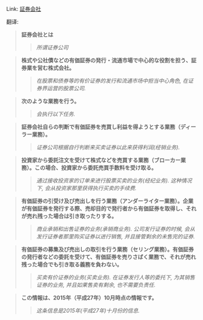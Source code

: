 Link: [証券会社](https://www.shiruporuto.jp/public/data/vocabulary/yogo/s/shoken_gaisha.html)

翻译:
> **証券会社とは**
>> *所谓证券公司*

> **株式や公社債などの有価証券の発行・流通市場で中心的な役割を担う、証券業を営む株式会社。**
>> *在股票和债券等的有价证券的发行和流通市场中担当中心角色, 在证券界运营的股票公司.*

> **次のような業務を行う。**
>> *会执行以下任务.*

> **証券会社自らの判断で有価証券を売買し利益を得ようとする業務（ディーラー業務）。**
>> *证券公司根据自行判断来买卖证券以此来获得利润(经销业务).*

> **投資家から委託注文を受けて株式などを売買する業務（ブローカー業務）。この場合、投資家から委託売買手数料を受け取る。**
>> *通过接收投资家的订单来进行股票买卖的业务(经纪业务). 这种情况下, 会从投资家那里获得执行买卖的手续费.*

> **有価証券の引受け及び売出しを行う業務（アンダーライター業務）。企業が有価証券を発行する際、売却目的で発行者から有価証券を取得し、それが売れ残った場合は引き取ったりする。**
>> *商业承销和出售证券的业务(承销商业务). 公司发行证券的时候, 会从发行证券者那里购买证券以进行销售, 并且接管剩余的未售完的证券.*

> **有価証券の募集及び売出しの取引を行う業務（セリング業務）。有価証券の発行者などの委託を受けて、有価証券を売りさばく業務で、それが売れ残った場合でも引き取る義務を負わない。**
>> *买卖有价证券的业务(买卖业务). 在证券发行人等的委托下, 为其销售证券的业务, 并且如果售卖有剩余, 也不需要负责任.*

> **この情報は、2015年（平成27年）10月時点の情報です。**
>> *这条信息是2015年(平成27年)十月份的信息.*
